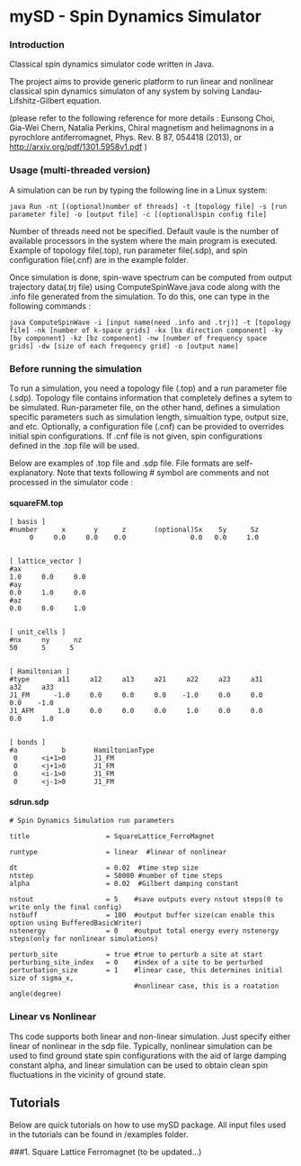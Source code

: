 # mySD - Spin Dynamics Simulator

### Introduction
Classical spin dynamics simulator code written in Java.

The project aims to provide generic platform to run linear and nonlinear
classical spin dynamics simulaton of any system by solving Landau-Lifshitz-Gilbert equation.

(please refer to the following reference for more details : Eunsong Choi, Gia-Wei Chern, Natalia Perkins, Chiral magnetism and helimagnons in a pyrochlore antiferromagnet, Phys. Rev. B 87, 054418 (2013),
or http://arxiv.org/pdf/1301.5958v1.pdf )


### Usage (multi-threaded version)

A simulation can be run by typing the following line in a Linux system:


    java Run -nt [(optional)number of threads] -t [topology file] -s [run parameter file] -o [output file] -c [(optional)spin config file]


Number of threads need not be specified. Default vaule is the number of available processors in the system where the main program is executed.
Example of topology file(.top), run parameter file(.sdp), and spin configuration file(.cnf) are in the example folder.



Once simulation is done, spin-wave spectrum can be computed from output trajectory data(.trj file) using ComputeSpinWave.java code along with the .info file generated from the simulation. To do this, one can type in the following commands :

    java ComputeSpinWave -i [input name(need .info and .trj)] -t [topology file] -nk [number of k-space grids] -kx [bx direction component] -ky [by component] -kz [bz component] -nw [number of frequency space grids] -dw [size of each frequency grid] -o [output name]



### Before running the simulation 

To run a simulation, you need a topology file (.top) and a run parameter file (.sdp). Topology file contains information that completely defines a sytem to be simulated. Run-parameter file, on the other hand, defines a simulation specific parameters such as simulation length, simualtion type, output size, and etc. Optionally, a configuration file (.cnf) can be provided to overrides initial spin configurations. If .cnf file is not given, spin configurations defined in the .top file will be used. 

Below are examples of .top file and .sdp file. File formats are self-explanatory. Note that texts following # symbol are comments and not processed in the simulator code :


#### squareFM.top
    
    [ basis ]
    #number      x       y      z       (optional)Sx    Sy      Sz
         0     0.0     0.0    0.0                0.0   0.0     1.0 


    [ lattice_vector ]
    #ax
    1.0     0.0     0.0
    #ay
    0.0     1.0     0.0
    #az
    0.0     0.0     1.0


    [ unit_cells ]
    #nx     ny      nz
    50      5      5


    [ Hamiltonian ]
    #type       a11     a12     a13     a21     a22     a23     a31     a32     a33
    J1_FM      -1.0     0.0     0.0     0.0    -1.0     0.0     0.0     0.0    -1.0
    J1_AFM      1.0     0.0     0.0     0.0     1.0     0.0     0.0     0.0     1.0


    [ bonds ]
    #a           b       HamiltonianType
     0      <i+1>0       J1_FM
     0      <j+1>0       J1_FM
     0      <i-1>0       J1_FM
     0      <j-1>0       J1_FM
    



#### sdrun.sdp
    
    # Spin Dynamics Simulation run parameters 

    title                   = SquareLattice_FerroMagnet

    runtype                 = linear  #linear of nonlinear

    dt                      = 0.02  #time step size
    ntstep                  = 50000 #number of time steps
    alpha                   = 0.02  #Gilbert damping constant

    nstout                  = 5    #save outputs every nstout steps(0 to write only the final config)
    nstbuff                 = 100  #output buffer size(can enable this option using BufferedBasicWriter)
    nstenergy               = 0    #output total energy every nstenergy steps(only for nonlinear simulations) 

    perturb_site            = true #true to perturb a site at start
    perturbing_site_index   = 0    #index of a site to be perturbed
    perturbation_size       = 1    #linear case, this determines initial size of sigma_x,
                                   #nonlinear case, this is a roatation angle(degree)






### Linear vs Nonlinear 

Ths code supports both linear and non-linear simulation. Just specify either linear of nonlinear in the sdp file. Typically, nonlinear simulation can be used to find ground state spin configurations with the aid of large damping constant alpha, and linear simulation can be used to obtain clean spin fluctuations in the vicinity of ground state.



## Tutorials

Below are quick tutorials on how to use mySD package. All input files used in the tutorials can be found in /examples folder. 


###1. Square Lattice Ferromagnet
(to be updated...)

